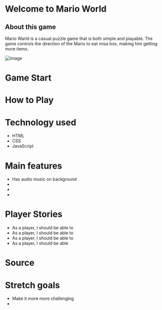 #  Welcome to Mario World
## About this game

Mario Warld is a casual puzzle game that is both simple and playable. The game controls the direction of the Mario to eat misa box, making him getting more items.

![image](WX20240126-101312.png)

# Game Start



# How to Play



# Technology used
* HTML
* CSS
* JavaScript

# Main features
* Has audio music on background 
* 
* 
* 

# Player Stories
* As a player, I should be able to 
* As a player, I should be able to 
* As a player, I should be able to 
* As a player, I should be able 

# Source 


# Stretch goals
* Make it more more challenging
* 
